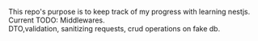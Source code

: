 This repo's purpose is to keep track of my progress with learning nestjs. Current TODO: Middlewares.\
DTO,validation, sanitizing requests, crud operations on fake db.

